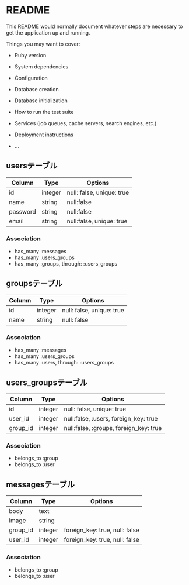 # README

This README would normally document whatever steps are necessary to get the
application up and running.

Things you may want to cover:

* Ruby version

* System dependencies

* Configuration

* Database creation

* Database initialization

* How to run the test suite

* Services (job queues, cache servers, search engines, etc.)

* Deployment instructions

* ...

## usersテーブル

|Column|Type|Options|
|------|----|-------|
|id|integer|null: false, unique: true|
|name|string|null:false|
|password|string|null:false|
|email|string|null:false, unique: true|

### Association
- has_many :messages
- has_many :users_groups
- has_many :groups, through: :users_groups

## groupsテーブル

|Column|Type|Options|
|------|----|-------|
|id|integer|null: false, unique: true|
|name|string|null: false|

### Association
- has_many :messages
- has_many :users_groups
- has_many :users, through: :users_groups

## users_groupsテーブル

|Column|Type|Options|
|------|----|-------|
|id|integer|null: false, unique: true|
|user_id|integer|null:false, :users, foreign_key: true|
|group_id|integer|null:false, :groups, foreign_key: true|

### Association
- belongs_to :group
- belongs_to :user 


## messagesテーブル

|Column|Type|Options|
|------|----|-------|
|body|text||
|image|string||
|group_id|integer|foreign_key: true, null: false|
|user_id|integer|foreign_key: true, null: false|

### Association
- belongs_to :group
- belongs_to :user 

